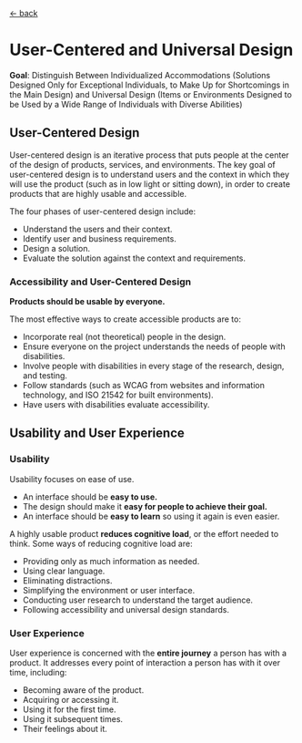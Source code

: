[&larr; back](index.md)

# User-Centered and Universal Design

**Goal**: Distinguish Between Individualized Accommodations (Solutions Designed Only for Exceptional Individuals, to Make Up for Shortcomings in the Main Design) and Universal Design (Items or Environments Designed to be Used by a Wide Range of Individuals with Diverse Abilities)

## User-Centered Design

User-centered design is an iterative process that puts people at the center of the design of products, services, and environments. The key goal of user-centered design is to understand users and the context in which they will use the product (such as in low light or sitting down), in order to create products that are highly usable and accessible.

The four phases of user-centered design include:

* Understand the users and their context.
* Identify user and business requirements.
* Design a solution.
* Evaluate the solution against the context and requirements.

### Accessibility and User-Centered Design

**Products should be usable by everyone.** 

The most effective ways to create accessible products are to:

* Incorporate real (not theoretical) people in the design.
* Ensure everyone on the project understands the needs of people with disabilities.
* Involve people with disabilities in every stage of the research, design, and testing.
* Follow standards (such as WCAG from websites and information technology, and ISO 21542 for built environments).
* Have users with disabilities evaluate accessibility.

## Usability and User Experience

### Usability

Usability focuses on ease of use. 

* An interface should be **easy to use.**
* The design should make it **easy for people to achieve their goal.**
* An interface should be **easy to learn** so using it again is even easier.

A highly usable product **reduces cognitive load**, or the effort needed to think. Some ways of reducing cognitive load are:

* Providing only as much information as needed.
* Using clear language.
* Eliminating distractions.
* Simplifying the environment or user interface.
* Conducting user research to understand the target audience.
* Following accessibility and universal design standards.

### User Experience

User experience is concerned with the **entire journey** a person has with a product. It addresses every point of interaction a person has with it over time, including:

* Becoming aware of the product.
* Acquiring or accessing it.
* Using it for the first time.
* Using it subsequent times.
* Their feelings about it.